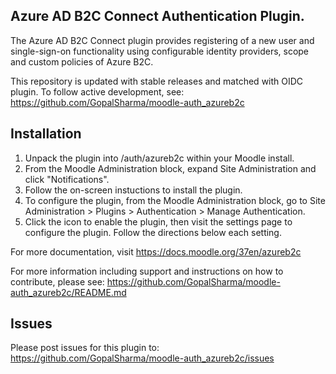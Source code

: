 ## Azure AD B2C Connect Authentication Plugin.

The Azure AD B2C Connect plugin provides registering of a new user and single-sign-on functionality using configurable identity providers, scope and custom policies of Azure B2C.

This repository is updated with stable releases and matched with OIDC plugin. To follow active development, see: https://github.com/GopalSharma/moodle-auth_azureb2c

## Installation

1. Unpack the plugin into /auth/azureb2c within your Moodle install.
2. From the Moodle Administration block, expand Site Administration and click "Notifications".
3. Follow the on-screen instuctions to install the plugin.
4. To configure the plugin, from the Moodle Administration block, go to Site Administration > Plugins > Authentication > Manage Authentication.
5. Click the icon to enable the plugin, then visit the settings page to configure the plugin. Follow the directions below each setting.

For more documentation, visit https://docs.moodle.org/37en/azureb2c

For more information including support and instructions on how to contribute, please see: https://github.com/GopalSharma/moodle-auth_azureb2c/README.md

## Issues
Please post issues for this plugin to: https://github.com/GopalSharma/moodle-auth_azureb2c/issues